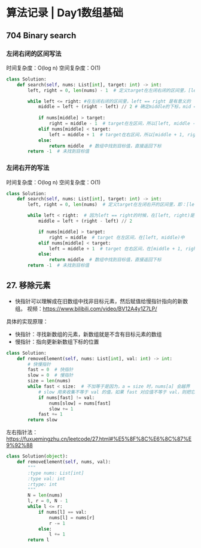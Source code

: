 # 算法记录 | Day1数组基础

## 704 Binary search


### 左闭右闭的区间写法
时间复杂度：O(log n)
空间复杂度：O(1)
```Python
class Solution:
    def search(self, nums: List[int], target: int) -> int:
        left, right = 0, len(nums) - 1  # 定义target在左闭右闭的区间里，[left, right]

        while left <= right: #在左闭右闭的区间里，left == right 是有意义的
            middle = left + (right - left) // 2 # 确定middle的下标，mid = (right + left) // 2 这种写法会发生上溢问题所以不采用
            
            if nums[middle] > target:
                right = middle - 1  # target在左区间，所以[left, middle - 1]
            elif nums[middle] < target:
                left = middle + 1  # target在右区间，所以[middle + 1, right]
            else:
                return middle  # 数组中找到目标值，直接返回下标
        return -1  # 未找到目标值
```

### 左闭右开的写法
时间复杂度：O(log n)
空间复杂度：O(1)
```Python
class Solution:
    def search(self, nums: List[int], target: int) -> int:
        left, right = 0, len(nums)  # 定义target在左闭右开的区间里，即：[left, right)

        while left < right:  # 因为left == right的时候，在[left, right)是无效的空间，所以使用 <
            middle = left + (right - left) // 2

            if nums[middle] > target:
                right = middle  # target 在左区间，在[left, middle)中
            elif nums[middle] < target:
                left = middle + 1  # target 在右区间，在[middle + 1, right)中
            else:
                return middle  # 数组中找到目标值，直接返回下标
        return -1  # 未找到目标值
```

##  27. 移除元素
- 快指针可以理解成在旧数组中找非目标元素，然后赋值给慢指针指向的新数组。
视频：https://www.bilibili.com/video/BV12A4y1Z7LP/

具体的实现原理：
- 快指针：寻找新数组的元素，新数组就是不含有目标元素的数组
- 慢指针：指向更新新数组下标的位置

``` Python
class Solution:
    def removeElement(self, nums: List[int], val: int) -> int:
        # 快慢指针
        fast = 0  # 快指针
        slow = 0  # 慢指针
        size = len(nums)
        while fast < size:  # 不加等于是因为，a = size 时，nums[a] 会越界
            # slow 用来收集不等于 val 的值，如果 fast 对应值不等于 val，则把它与 slow 替换
            if nums[fast] != val:
                nums[slow] = nums[fast]
                slow += 1
            fast += 1
        return slow
```

左右指针法： https://fuxuemingzhu.cn/leetcode/27.html#%E5%8F%8C%E6%8C%87%E9%92%88

``` Python
class Solution(object):
    def removeElement(self, nums, val):
        """
        :type nums: List[int]
        :type val: int
        :rtype: int
        """
        N = len(nums)
        l, r = 0, N - 1
        while l <= r:
            if nums[l] == val:
                nums[l] = nums[r]
                r -= 1
            else:
                l += 1
        return l
```

